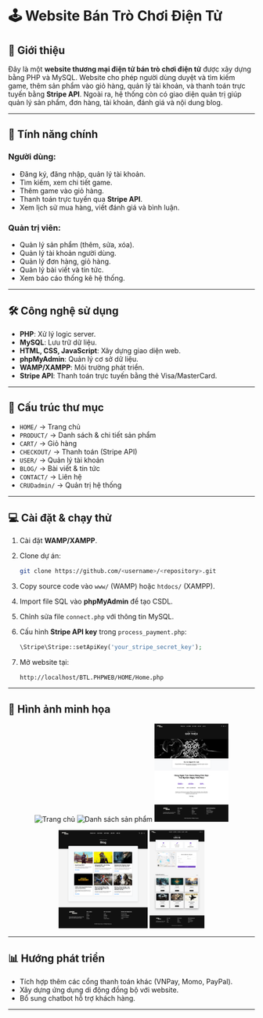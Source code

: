 

# 🕹️ Website Bán Trò Chơi Điện Tử

## 📖 Giới thiệu

Đây là một **website thương mại điện tử bán trò chơi điện tử** được xây dựng bằng PHP và MySQL.
Website cho phép người dùng duyệt và tìm kiếm game, thêm sản phẩm vào giỏ hàng, quản lý tài khoản, và thanh toán trực tuyến bằng **Stripe API**.
Ngoài ra, hệ thống còn có giao diện quản trị giúp quản lý sản phẩm, đơn hàng, tài khoản, đánh giá và nội dung blog.

---

## 🚀 Tính năng chính

### Người dùng:

* Đăng ký, đăng nhập, quản lý tài khoản.
* Tìm kiếm, xem chi tiết game.
* Thêm game vào giỏ hàng.
* Thanh toán trực tuyến qua **Stripe API**.
* Xem lịch sử mua hàng, viết đánh giá và bình luận.

### Quản trị viên:

* Quản lý sản phẩm (thêm, sửa, xóa).
* Quản lý tài khoản người dùng.
* Quản lý đơn hàng, giỏ hàng.
* Quản lý bài viết và tin tức.
* Xem báo cáo thống kê hệ thống.

---

## 🛠️ Công nghệ sử dụng

* **PHP**: Xử lý logic server.
* **MySQL**: Lưu trữ dữ liệu.
* **HTML, CSS, JavaScript**: Xây dựng giao diện web.
* **phpMyAdmin**: Quản lý cơ sở dữ liệu.
* **WAMP/XAMPP**: Môi trường phát triển.
* **Stripe API**: Thanh toán trực tuyến bằng thẻ Visa/MasterCard.

---

## 📂 Cấu trúc thư mục

* `HOME/` → Trang chủ
* `PRODUCT/` → Danh sách & chi tiết sản phẩm
* `CART/` → Giỏ hàng
* `CHECKOUT/` → Thanh toán (Stripe API)
* `USER/` → Quản lý tài khoản
* `BLOG/` → Bài viết & tin tức
* `CONTACT/` → Liên hệ
* `CRUDadmin/` → Quản trị hệ thống

---

## 💻 Cài đặt & chạy thử

1. Cài đặt **WAMP/XAMPP**.
2. Clone dự án:

   ```bash
   git clone https://github.com/<username>/<repository>.git
   ```
3. Copy source code vào `www/` (WAMP) hoặc `htdocs/` (XAMPP).
4. Import file SQL vào **phpMyAdmin** để tạo CSDL.
5. Chỉnh sửa file `connect.php` với thông tin MySQL.
6. Cấu hình **Stripe API key** trong `process_payment.php`:

   ```php
   \Stripe\Stripe::setApiKey('your_stripe_secret_key');
   ```
7. Mở website tại:

   ```
   http://localhost/BTL.PHPWEB/HOME/Home.php
   ```

---

## 📸 Hình ảnh minh họa

<p align="center">
  <img src="Home.png" alt="Trang chủ" height="200">
  <img src="Product.png" alt="Danh sách sản phẩm" height="200">
  <img src="About.png" alt="Giới thiệu" height="200">
</p>

<p align="center">
  <img src="Blog.png" alt="Bài viết" height="200">
  <img src="Contact.png" alt="Liên hệ" height="200">
</p>


---

## 📊 Hướng phát triển

* Tích hợp thêm các cổng thanh toán khác (VNPay, Momo, PayPal).
* Xây dựng ứng dụng di động đồng bộ với website.
* Bổ sung chatbot hỗ trợ khách hàng.

---

